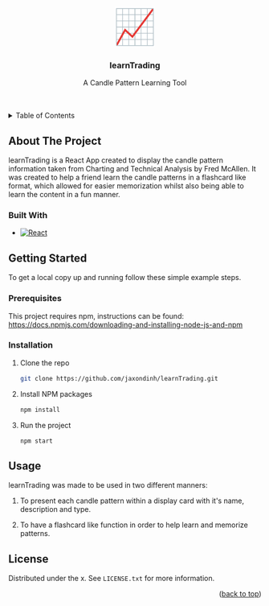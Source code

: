 <a name="readme-top"></a>
<!-- PROJECT LOGO -->
<br />
<div align="center">
  <a href="https://github.com/jaxondinh/learnTrading">
    <img src="./stockLogo.png" alt="Logo" width="80" height="80">
  </a>

<h3 align="center">learnTrading</h3>

  <p align="center">
    A Candle Pattern Learning Tool
    <br />
    <br />
    <br />
  </p>
</div>



<!-- TABLE OF CONTENTS -->
<details>
  <summary>Table of Contents</summary>
  <ol>
    <li>
      <a href="#about-the-project">About The Project</a>
      <ul>
        <li><a href="#built-with">Built With</a></li>
      </ul>
    </li>
    <li>
      <a href="#getting-started">Getting Started</a>
      <ul>
        <li><a href="#prerequisites">Prerequisites</a></li>
        <li><a href="#installation">Installation</a></li>
      </ul>
    </li>
    <li><a href="#usage">Usage</a></li>
    <li><a href="#license">License</a></li>
  </ol>
</details>



<!-- ABOUT THE PROJECT -->
## About The Project
learnTrading is a React App created to display the candle pattern information taken from Charting and Technical Analysis by Fred McAllen. It was created to help a friend learn the candle patterns in a flashcard like format, which allowed for easier memorization whilst also being able to learn the content in a fun manner.

### Built With
* [![React][React.js]][React-url]

<!-- GETTING STARTED -->
## Getting Started
To get a local copy up and running follow these simple example steps.

### Prerequisites
This project requires npm, instructions can be found:
https://docs.npmjs.com/downloading-and-installing-node-js-and-npm

### Installation
1. Clone the repo
   ```sh
   git clone https://github.com/jaxondinh/learnTrading.git
   ```
2. Install NPM packages
   ```sh
   npm install
   ```
3. Run the project
   ```sh
   npm start
   ```

<!-- USAGE EXAMPLES -->
## Usage
learnTrading was made to be used in two different manners:
1. To present each candle pattern within a display card with it's name, description and type.

2. To have a flashcard like function in order to help learn and memorize patterns.



<!-- LICENSE -->
## License

Distributed under the x. See `LICENSE.txt` for more information.

<p align="right">(<a href="#readme-top">back to top</a>)</p>




[React.js]: https://img.shields.io/badge/React-20232A?style=for-the-badge&logo=react&logoColor=61DAFB
[React-url]: https://reactjs.org/
